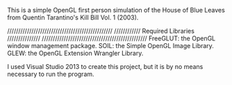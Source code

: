 This is a simple OpenGL first person simulation of the House of Blue Leaves from Quentin Tarantino's Kill Bill Vol. 1 (2003).

////////////////////////////////////////////////
//////////// Required Libraries  ///////////////
////////////////////////////////////////////////
FreeGLUT: the OpenGL window management package.
SOIL: the Simple OpenGL Image Library.
GLEW: the OpenGL Extension Wrangler Library.

I used Visual Studio 2013 to create this project, but it is by no means necessary to run the program.
